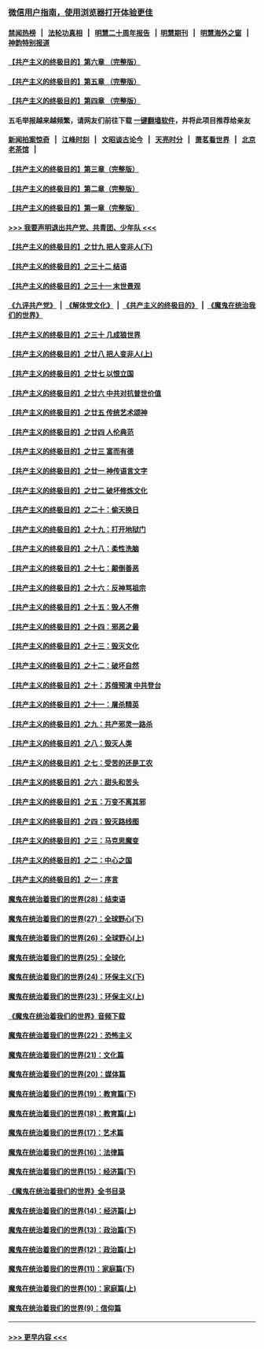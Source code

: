 ### [微信用户指南，使用浏览器打开体验更佳](https://github.com/gfw-breaker/banned-news1/blob/master/indexes/wechat-guide.md?t=0)
#### [禁闻热榜](热点新闻.md?t=0)  &nbsp;&nbsp;|&nbsp;&nbsp; [法轮功真相](https://github.com/gfw-breaker/truth/blob/master/README.md?t=0) &nbsp;&nbsp;|&nbsp;&nbsp; [明慧二十周年报告](https://github.com/gfw-breaker/mh-reports/blob/master/README.md?t=0) &nbsp;&nbsp;|&nbsp;&nbsp;[明慧期刊](https://github.com/gfw-breaker/mh-qikan) &nbsp;&nbsp;|&nbsp;&nbsp; [明慧海外之窗](https://github.com/gfw-breaker/mh-news/blob/master/README.md?t=0) &nbsp;&nbsp;|&nbsp;&nbsp; [神韵特别报道](https://github.com/gfw-breaker/mh-news/blob/master/shenyun.md?t=0)
#### [【共产主义的终极目的】第六章 （完整版）](../pages/nsc422/n11428913.md?t=02062011) 
#### [【共产主义的终极目的】第五章 （完整版）](../pages/nsc422/n11428912.md?t=02062011) 
#### [【共产主义的终极目的】第四章 （完整版）](../pages/nsc422/n11428907.md?t=02062011) 
#### 五毛举报越来越频繁，请网友们前往下载 [一键翻墙软件](https://github.com/gfw-breaker/ssr-accounts)，并将此项目推荐给亲友
#### [新闻拍案惊奇](https://github.com/gfw-breaker/banned-news1/blob/master/pages/link4.md) &nbsp;&nbsp;|&nbsp;&nbsp; [江峰时刻](https://github.com/gfw-breaker/banned-news1/blob/master/pages/link4.md) &nbsp;&nbsp;|&nbsp;&nbsp; [文昭谈古论今](https://github.com/gfw-breaker/banned-news1/blob/master/pages/link4.md) &nbsp;&nbsp;|&nbsp;&nbsp; [天亮时分](https://github.com/gfw-breaker/banned-news1/blob/master/pages/link4.md) &nbsp;&nbsp;|&nbsp;&nbsp; [萧茗看世界](https://github.com/gfw-breaker/banned-news1/blob/master/pages/link4.md) &nbsp;&nbsp;|&nbsp;&nbsp; [北京老茶馆](https://github.com/gfw-breaker/banned-news1/blob/master/pages/link4.md) &nbsp;&nbsp;|&nbsp;&nbsp; 
#### [【共产主义的终极目的】第三章（完整版）](../pages/nsc422/n11428848.md?t=02062011) 
#### [【共产主义的终极目的】第二章（完整版）](../pages/nsc422/n11428831.md?t=02062011) 
#### [【共产主义的终极目的】第一章（完整版）](../pages/nsc422/n11417651.md?t=02062011) 
#### [>>> 我要声明退出共产党、共青团、少年队 <<<](https://github.com/begood0513/goodnews/blob/master/quit/letter.md) 
#### [【共产主义的终极目的】之廿九 把人变非人(下)](../pages/nsc422/n11344140.md?t=02062011) 
#### [【共产主义的终极目的】之三十二 结语](../pages/nsc422/n11360535.md?t=02062011) 
#### [【共产主义的终极目的】之三十一 末世景观](../pages/nsc422/n11351129.md?t=02062011) 
#### [《九评共产党》](https://github.com/begood0513/9ping.md/blob/master/README.md) &nbsp;|&nbsp; [《解体党文化》](../../../../jtdwh.md/blob/master/README.md)  &nbsp;|&nbsp; [《共产主义的终极目的》](../../../../gczydzjmd.md/blob/master/README.md) &nbsp;|&nbsp; [《魔鬼在统治我们的世界》](../../../../mgztzwmdsj.md/blob/master/README.md) 
#### [【共产主义的终极目的】之三十 几成狼世界](../pages/nsc422/n11348280.md?t=02062011) 
#### [【共产主义的终极目的】之廿八 把人变非人(上)](../pages/nsc422/n11340492.md?t=02062011) 
#### [【共产主义的终极目的】之廿七 以恨立国](../pages/nsc422/n11336944.md?t=02062011) 
#### [【共产主义的终极目的】之廿六 中共对抗普世价值](../pages/nsc422/n11324785.md?t=02062011) 
#### [【共产主义的终极目的】之廿五 传统艺术颂神](../pages/nsc422/n11296396.md?t=02062011) 
#### [【共产主义的终极目的】之廿四 人伦典范](../pages/nsc422/n11296397.md?t=02062011) 
#### [【共产主义的终极目的】之廿三 富而有德](../pages/nsc422/n11283598.md?t=02062011) 
#### [【共产主义的终极目的】之廿一 神传语言文字](../pages/nsc422/n11263265.md?t=02062011) 
#### [【共产主义的终极目的】之廿二 破坏修炼文化](../pages/nsc422/n11245728.md?t=02062011) 
#### [【共产主义的终极目的】之二十：偷天换日](../pages/nsc422/n11238846.md?t=02062011) 
#### [【共产主义的终极目的】之十九：打开地狱门](../pages/nsc422/n11206376.md?t=02062011) 
#### [【共产主义的终极目的】之十八：柔性洗脑](../pages/nsc422/n11199994.md?t=02062011) 
#### [【共产主义的终极目的】之十七：颠倒善恶](../pages/nsc422/n11179782.md?t=02062011) 
#### [【共产主义的终极目的】之十六：反神骂祖宗](../pages/nsc422/n11166798.md?t=02062011) 
#### [【共产主义的终极目的】之十五：毁人不倦](../pages/nsc422/n11166792.md?t=02062011) 
#### [【共产主义的终极目的】之十四：邪恶之最](../pages/nsc422/n11150249.md?t=02062011) 
#### [【共产主义的终极目的】之十三：毁灭文化](../pages/nsc422/n11135227.md?t=02062011) 
#### [【共产主义的终极目的】之十二：破坏自然](../pages/nsc422/n11135214.md?t=02062011) 
#### [【共产主义的终极目的】之十：苏俄预演 中共登台](../pages/nsc422/n11118424.md?t=02062011) 
#### [【共产主义的终极目的】之十一：屠杀精英](../pages/nsc422/n11118442.md?t=02062011) 
#### [【共产主义的终极目的】之九：共产邪灵一路杀](../pages/nsc422/n11114139.md?t=02062011) 
#### [【共产主义的终极目的】之八：毁灭人类](../pages/nsc422/n11108503.md?t=02062011) 
#### [【共产主义的终极目的】之七：受苦的还是工农](../pages/nsc422/n11101809.md?t=02062011) 
#### [【共产主义的终极目的】之六：甜头和苦头](../pages/nsc422/n11096971.md?t=02062011) 
#### [【共产主义的终极目的】之五：万变不离其邪](../pages/nsc422/n11091285.md?t=02062011) 
#### [【共产主义的终极目的】之四：毁灭路线图](../pages/nsc422/n11086284.md?t=02062011) 
#### [【共产主义的终极目的】之三：马克思魔变](../pages/nsc422/n11061941.md?t=02062011) 
#### [【共产主义的终极目的】之二：中心之国](../pages/nsc422/n11047728.md?t=02062011) 
#### [【共产主义的终极目的】之一：序言](../pages/nsc422/n11086077.md?t=02062011) 
#### [魔鬼在统治着我们的世界(28)：结束语](../pages/nsc422/n10936246.md?t=02062011) 
#### [魔鬼在统治着我们的世界(27)：全球野心(下)](../pages/nsc422/n10928319.md?t=02062011) 
#### [魔鬼在统治着我们的世界(26)：全球野心(上)](../pages/nsc422/n10900318.md?t=02062011) 
#### [魔鬼在统治着我们的世界(25)：全球化](../pages/nsc422/n10788205.md?t=02062011) 
#### [魔鬼在统治着我们的世界(24)：环保主义(下)](../pages/nsc422/n10695307.md?t=02062011) 
#### [魔鬼在统治着我们的世界(23)：环保主义(上)](../pages/nsc422/n10688613.md?t=02062011) 
#### [《魔鬼在统治着我们的世界》音频下载](../pages/nsc422/n10635553.md?t=02062011) 
#### [魔鬼在统治着我们的世界(22)：恐怖主义](../pages/nsc422/n10614727.md?t=02062011) 
#### [魔鬼在统治着我们的世界(21)：文化篇](../pages/nsc422/n10597706.md?t=02062011) 
#### [魔鬼在统治着我们的世界(20)：媒体篇](../pages/nsc422/n10586579.md?t=02062011) 
#### [魔鬼在统治着我们的世界(19)：教育篇(下)](../pages/nsc422/n10564808.md?t=02062011) 
#### [魔鬼在统治着我们的世界(18)：教育篇(上)](../pages/nsc422/n10526970.md?t=02062011) 
#### [魔鬼在统治着我们的世界(17)：艺术篇](../pages/nsc422/n10499093.md?t=02062011) 
#### [魔鬼在统治着我们的世界(16)：法律篇](../pages/nsc422/n10485969.md?t=02062011) 
#### [魔鬼在统治着我们的世界(15)：经济篇(下)](../pages/nsc422/n10469975.md?t=02062011) 
#### [《魔鬼在统治着我们的世界》全书目录](../pages/nsc422/n10464261.md?t=02062011) 
#### [魔鬼在统治着我们的世界(14)：经济篇(上)](../pages/nsc422/n10457370.md?t=02062011) 
#### [魔鬼在统治着我们的世界(13)：政治篇(下)](../pages/nsc422/n10448270.md?t=02062011) 
#### [魔鬼在统治着我们的世界(12)：政治篇(上)](../pages/nsc422/n10444576.md?t=02062011) 
#### [魔鬼在统治着我们的世界(11)：家庭篇(下)](../pages/nsc422/n10440961.md?t=02062011) 
#### [魔鬼在统治着我们的世界(10)：家庭篇(上)](../pages/nsc422/n10435448.md?t=02062011) 
#### [魔鬼在统治着我们的世界(9)：信仰篇](../pages/nsc422/n10432159.md?t=02062011) 

----
#### [ >>> 更早内容 <<< ](../indexes/nsc422-earlier.md)
